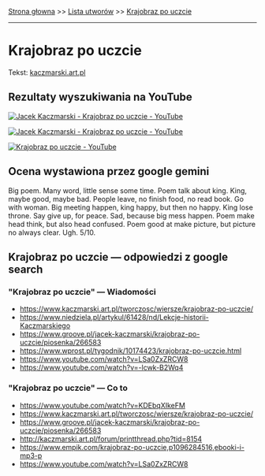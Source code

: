 [Strona głowna](../index.md) >> [Lista utworów](../list.md) >> [Krajobraz po uczcie](228.md)

---

# Krajobraz po uczcie

Tekst: [kaczmarski.art.pl](https://www.kaczmarski.art.pl/tworczosc/wiersze/krajobraz-po-uczcie/)

## Rezultaty wyszukiwania na YouTube

[![Jacek Kaczmarski - Krajobraz po uczcie - YouTube](http://img.youtube.com/vi/LSa0ZxZRCW8/0.jpg)](https://www.youtube.com/watch?v=LSa0ZxZRCW8 "Jacek Kaczmarski - Krajobraz po uczcie - YouTube")

[![Jacek Kaczmarski - Krajobraz po uczcie - YouTube](http://img.youtube.com/vi/pj2VYjKEczU/0.jpg)](https://www.youtube.com/watch?v=pj2VYjKEczU "Jacek Kaczmarski - Krajobraz po uczcie - YouTube")

[![Krajobraz po uczcie - YouTube](http://img.youtube.com/vi/6J0fz5Q4iXg/0.jpg)](https://www.youtube.com/watch?v=6J0fz5Q4iXg "Krajobraz po uczcie - YouTube")

## Ocena wystawiona przez google gemini

Big poem. Many word, little sense some time. Poem talk about king. King, maybe good, maybe bad. People leave, no finish food, no read book. Go with woman. Big meeting happen, king happy, but then no happy. King lose throne. Say give up, for peace. Sad, because big mess happen. Poem make head think, but also head confused. Poem good at make picture, but picture no always clear. Ugh. 5/10.


## Krajobraz po uczcie — odpowiedzi z google search

### "Krajobraz po uczcie" — Wiadomości

 - <https://www.kaczmarski.art.pl/tworczosc/wiersze/krajobraz-po-uczcie/>
 - <https://www.niedziela.pl/artykul/61428/nd/Lekcje-historii-Kaczmarskiego>
 - <https://www.groove.pl/jacek-kaczmarski/krajobraz-po-uczcie/piosenka/266583>
 - <https://www.wprost.pl/tygodnik/10174423/krajobraz-po-uczcie.html>
 - <https://www.youtube.com/watch?v=LSa0ZxZRCW8>
 - <https://www.youtube.com/watch?v=-lcwk-B2Wq4>

### "Krajobraz po uczcie" — Co to

 - <https://www.youtube.com/watch?v=KDEbqXIkeFM>
 - <https://www.kaczmarski.art.pl/tworczosc/wiersze/krajobraz-po-uczcie/>
 - <https://www.groove.pl/jacek-kaczmarski/krajobraz-po-uczcie/piosenka/266583>
 - <http://kaczmarski.art.pl/forum/printthread.php?tid=8154>
 - <https://www.empik.com/krajobraz-po-uczcie,p1096284516,ebooki-i-mp3-p>
 - <https://www.youtube.com/watch?v=LSa0ZxZRCW8>

